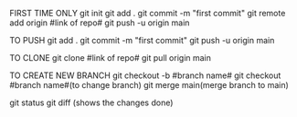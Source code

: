 FIRST TIME ONLY
  git init 
  git add .
  git commit -m "first commit"
  git remote add origin #link of repo#
  git push -u origin main

TO PUSH
  git add .
  git commit -m "first commit"
  git push -u origin main

TO CLONE
  git clone #link of repo#
  git pull origin main

TO CREATE NEW BRANCH
  git checkout -b #branch name#
  git checkout #branch name#(to change branch)
  git merge main(merge branch to main)

git status
git diff (shows the changes done)
